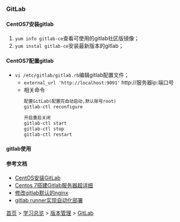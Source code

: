 ### GitLab

#### CentOS7安装gitlab
1. `yum info gitlab-ce`查看可使用的gitlab社区版镜像；
2. `yum instal gitlab-ce`安装最新版本的gitlab；

#### CentOS7配置gitlab
* `vi /etc/gitlab/gitlab.rb`编辑gitlab配置文件；
  * `external_url 'http://localhost:9091'` http://服务器ip:端口号
  * 相关命令
    ```cmd
    配置GitLab(配置完自动启动,默认账号root)
    gitlab-ctl reconfigure

    开启重启关闭
    gitlab-ctl start
    gitlab-ctl stop
    gitlab-ctl restart
    ```
#### gitlab使用

#### 参考文档
* [CentOS安装GitLab](https://segmentfault.com/a/1190000021278114)
* [Centos 7搭建Gitlab服务器超详细](https://blog.csdn.net/duyusean/article/details/80011540)
* [修改gitlab默认的nginx](https://www.cnblogs.com/sunhongleibibi/p/12867556.html)
* [gitlab runner实现自动化部署](https://blog.csdn.net/weboof/article/details/104608465/)


[首页](../../../README.md) > [学习总览](../../../introduction/studyCatalogList.md) >  [版本管理](../VersionControl.md) > [GitLab](GitLab.md)
